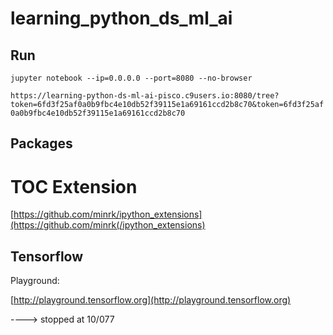 # learning_python_ds_ml_ai

## Run

`jupyter notebook --ip=0.0.0.0 --port=8080 --no-browser`

`https://learning-python-ds-ml-ai-pisco.c9users.io:8080/tree?token=6fd3f25af0a0b9fbc4e10db52f39115e1a69161ccd2b8c70&token=6fd3f25af0a0b9fbc4e10db52f39115e1a69161ccd2b8c70`

## Packages

# TOC Extension

[https://github.com/minrk/ipython_extensions](https://github.com/minrk(/ipython_extensions)

## Tensorflow

Playground:

[http://playground.tensorflow.org](http://playground.tensorflow.org)



----> stopped at 10/077
